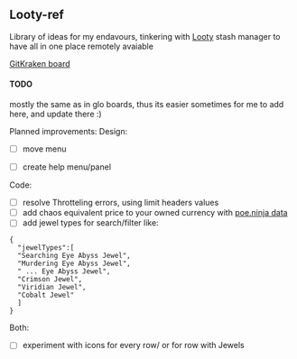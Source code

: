 ## Looty-ref

Library of ideas for my endavours, tinkering with [Looty](https://github.com/benjaminjackman/looty/) stash manager
to have all in one place remotely avaiable

[GitKraken board](https://app.gitkraken.com/glo/board/XdYli-AbPwAPFRzD)

#### TODO
mostly the same as in glo boards, thus its easier sometimes for me to add here, and update there :)

Planned improvements:
 Design:
 - [ ] move menu
 - [ ] create help menu/panel
  
  
  
 Code:
 - [ ] resolve Throtteling errors, using limit headers values
 - [ ] add chaos equivalent price to your owned currency with [poe.ninja data](https://poe.ninja/api/Data/GetCurrencyOverview?league=Blight)
 - [ ] add jewel types for search/filter like: 
  ```
  { 
    "jewelTypes":[
    "Searching Eye Abyss Jewel",
    "Murdering Eye Abyss Jewel",
    " ... Eye Abyss Jewel",
    "Crimson Jewel",
    "Viridian Jewel",
    "Cobalt Jewel"
    ]
  }
  ```
  
  Both: 
 - [ ] experiment with icons for every row/ or for row with Jewels
